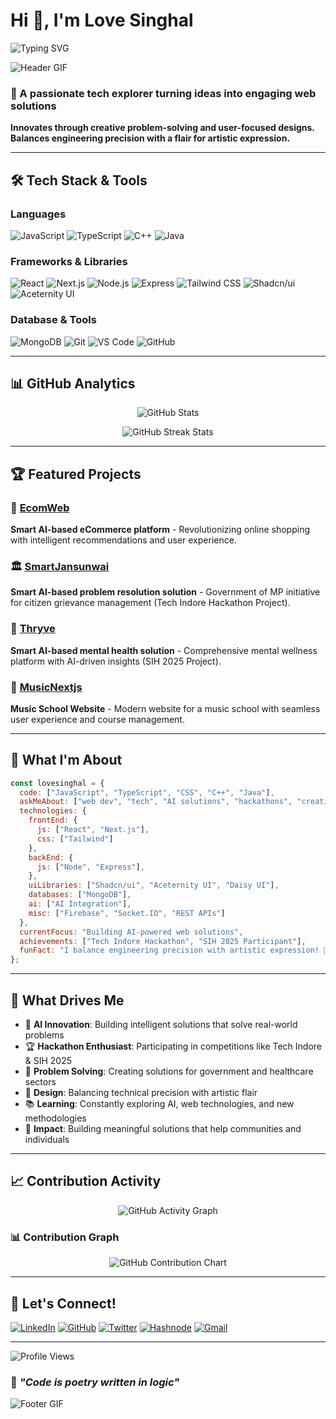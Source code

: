 # Hi 👋, I'm Love Singhal

![Typing SVG](https://readme-typing-svg.herokuapp.com?font=Fira+Code&pause=1000&color=FF6B6B&center=true&vCenter=true&width=435&lines=Tech+Explorer+%F0%9F%9A%80;Web+Solutions+Creator+%F0%9F%92%BB;Creative+Problem+Solver+%F0%9F%A7%A9)

![Header GIF](https://user-images.githubusercontent.com/74038190/225813708-98b745f2-7d22-48cf-9150-083f1b00d6c9.gif)

### 🎯 A passionate tech explorer turning ideas into engaging web solutions
**Innovates through creative problem-solving and user-focused designs. Balances engineering precision with a flair for artistic expression.**

---

## 🛠️ Tech Stack & Tools

### Languages
![JavaScript](https://img.shields.io/badge/-JavaScript-F7DF1E?style=flat-square&logo=javascript&logoColor=black)
![TypeScript](https://img.shields.io/badge/-TypeScript-3178C6?style=flat-square&logo=typescript&logoColor=white)
![C++](https://img.shields.io/badge/-C++-00599C?style=flat-square&logo=c%2B%2B&logoColor=white)
![Java](https://img.shields.io/badge/-Java-ED8B00?style=flat-square&logo=java&logoColor=white)

### Frameworks & Libraries
![React](https://img.shields.io/badge/-React-61DAFB?style=flat-square&logo=react&logoColor=black)
![Next.js](https://img.shields.io/badge/-Next.js-000000?style=flat-square&logo=next.js&logoColor=white)
![Node.js](https://img.shields.io/badge/-Node.js-339933?style=flat-square&logo=node.js&logoColor=white)
![Express](https://img.shields.io/badge/-Express-000000?style=flat-square&logo=express&logoColor=white)
![Tailwind CSS](https://img.shields.io/badge/-Tailwind%20CSS-38B2AC?style=flat-square&logo=tailwind-css&logoColor=white)
![Shadcn/ui](https://img.shields.io/badge/-Shadcn/ui-000000?style=flat-square&logo=shadcnui&logoColor=white)
![Aceternity UI](https://img.shields.io/badge/-Aceternity%20UI-FF6B6B?style=flat-square&logo=ui&logoColor=white)

### Database & Tools
![MongoDB](https://img.shields.io/badge/-MongoDB-47A248?style=flat-square&logo=mongodb&logoColor=white)
![Git](https://img.shields.io/badge/-Git-F05032?style=flat-square&logo=git&logoColor=white)
![VS Code](https://img.shields.io/badge/-VS%20Code-007ACC?style=flat-square&logo=visual-studio-code&logoColor=white)
![GitHub](https://img.shields.io/badge/-GitHub-181717?style=flat-square&logo=github&logoColor=white)

---

## 📊 GitHub Analytics

<p align="center">
  <img src="https://github-readme-stats.vercel.app/api?username=lovesinghal31&show_icons=true&theme=radical&include_all_commits=true&count_private=true" alt="GitHub Stats"/>
</p>

<p align="center">
  <img src="https://github-readme-streak-stats.herokuapp.com/?user=lovesinghal31&theme=radical" alt="GitHub Streak Stats" />
</p>

---

## 🏆 Featured Projects

### 🛒 [EcomWeb](https://github.com/lovesinghal31/ecomweb)
**Smart AI-based eCommerce platform** - Revolutionizing online shopping with intelligent recommendations and user experience.

### 🏛️ [SmartJansunwai](https://github.com/lovesinghal31/SmartDansuwar)
**Smart AI-based problem resolution solution** - Government of MP initiative for citizen grievance management (Tech Indore Hackathon Project).

### 🧠 [Thryve](https://github.com/lovesinghal31/Thryve)
**Smart AI-based mental health solution** - Comprehensive mental wellness platform with AI-driven insights (SIH 2025 Project).

### 🎵 [MusicNextjs](https://github.com/lovesinghal31/musicnextjs)
**Music School Website** - Modern website for a music school with seamless user experience and course management.

---

## 🎨 What I'm About

```javascript
const lovesinghal = {
  code: ["JavaScript", "TypeScript", "CSS", "C++", "Java"],
  askMeAbout: ["web dev", "tech", "AI solutions", "hackathons", "creativity"],
  technologies: {
    frontEnd: {
      js: ["React", "Next.js"],
      css: ["Tailwind"]
    },
    backEnd: {
      js: ["Node", "Express"],
    },
    uiLibraries: ["Shadcn/ui", "Aceternity UI", "Daisy UI"],
    databases: ["MongoDB"],
    ai: ["AI Integration"],
    misc: ["Firebase", "Socket.IO", "REST APIs"]
  },
  currentFocus: "Building AI-powered web solutions",
  achievements: ["Tech Indore Hackathon", "SIH 2025 Participant"],
  funFact: "I balance engineering precision with artistic expression! 🎨⚡"
};
```

---

## 🌟 What Drives Me

- 🚀 **AI Innovation**: Building intelligent solutions that solve real-world problems
- 🏆 **Hackathon Enthusiast**: Participating in competitions like Tech Indore & SIH 2025
- 🧩 **Problem Solving**: Creating solutions for government and healthcare sectors
- 🎨 **Design**: Balancing technical precision with artistic flair
- 📚 **Learning**: Constantly exploring AI, web technologies, and new methodologies
- 🤝 **Impact**: Building meaningful solutions that help communities and individuals

---

## 📈 Contribution Activity

<p align="center">
  <img src="https://github-readme-activity-graph.vercel.app/graph?username=lovesinghal31&theme=react-dark&bg_color=20232a&hide_border=true" alt="GitHub Activity Graph" />
</p>

### 📊 Contribution Graph
<p align="center">
  <img src="https://ghchart.rshah.org/lovesinghal31" alt="GitHub Contribution Chart" />
</p>

---

## 🤝 Let's Connect!

[![LinkedIn](https://img.shields.io/badge/-LinkedIn-0077B5?style=for-the-badge&logo=linkedin&logoColor=white)](https://www.linkedin.com/in/love-singhal-65abb9333/)
[![GitHub](https://img.shields.io/badge/-GitHub-181717?style=for-the-badge&logo=github&logoColor=white)](https://github.com/lovesinghal31)
[![Twitter](https://img.shields.io/badge/-Twitter-1DA1F2?style=for-the-badge&logo=twitter&logoColor=white)](https://twitter.com/lovesinghal31)
[![Hashnode](https://img.shields.io/badge/-Hashnode-2962FF?style=for-the-badge&logo=hashnode&logoColor=white)](https://hashnode.com/@lovesinghal)
[![Gmail](https://img.shields.io/badge/-Gmail-D14836?style=for-the-badge&logo=gmail&logoColor=white)](mailto:lovesinghal31@gmail.com)

---

![Profile Views](https://komarev.com/ghpvc/?username=lovesinghal31&color=FF6B6B&style=flat-square&label=Profile+Views)

### 💭 *"Code is poetry written in logic"*

![Footer GIF](https://user-images.githubusercontent.com/74038190/212284100-561aa473-3905-4a80-b561-0d28506553ee.gif)
